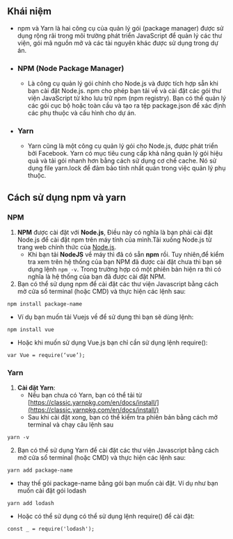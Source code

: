 ## Khái niệm
- npm và Yarn là hai công cụ của quản lý gói (package manager) được sử dụng rộng rãi trong môi trường phát triển JavaScript để quản lý các thư viện, gói mã nguồn mở và các tài nguyên khác được sử dụng trong dự án.
- ### NPM (Node Package Manager)
	- Là công cụ quản lý gói chính cho Node.js và được tích hợp sẵn khi bạn cài đặt Node.js. npm cho phép bạn tải về và cài đặt các gói thư viện JavaScript từ kho lưu trữ npm (npm registry). Bạn có thể quản lý các gói cục bộ hoặc toàn cầu và tạo ra tệp package.json để xác định các phụ thuộc và cấu hình cho dự án.
- ### Yarn 
	- Yarn cũng là một công cụ quản lý gói cho Node.js, được phát triển bởi Facebook. Yarn có mục tiêu cung cấp khả năng quản lý gói hiệu quả và tải gói nhanh hơn bằng cách sử dụng cơ chế cache. Nó sử dụng file yarn.lock để đảm bảo tính nhất quán trong việc quản lý phụ thuộc.

## Cách sử dụng npm và yarn
### NPM
1. **NPM** được cài đặt với **Node.js**, Điều này có nghĩa là bạn phải cài đặt Node.js để cài đặt npm trên máy tính của mình.Tải xuống Node.js từ trang web chính thức của [Node.js]([https://nodejs.org](https://nodejs.org/)).
	- Khi bạn tải **NodeJS** về máy thì đã có sẵn **npm** rồi. Tuy nhiên,để kiểm tra xem trên hệ thống của bạn NPM đã được cài đặt chưa thì bạn sẽ dụng lệnh `npm -v`. Trong trường hợp có một phiên bản hiện ra thì có nghĩa là hệ thống của bạn đã được cài đặt NPM.
2. Bạn có thể sử dụng npm để cài đặt các thư viện  Javascript bằng cách mở cửa sổ terminal (hoặc CMD) và thực hiện các lệnh sau:
```
npm install package-name
```
- Ví dụ bạn muốn tải Vuejs về để sử dụng thì bạn sẽ dùng lệnh:
```
npm install vue
```
- Hoặc khi muốn sử dụng Vue.js bạn chỉ cần sử dụng lệnh require():
```
var Vue = require(‘vue’);
```
### Yarn
1. **Cài đặt Yarn**:
	- Nếu bạn chưa có Yarn, bạn có thể tải từ [https://classic.yarnpkg.com/en/docs/install/](https://classic.yarnpkg.com/en/docs/install/) 
	- Sau khi cài đặt xong, bạn có thể kiểm tra phiên bản bằng cách mở terminal và chạy câu lệnh sau 
```
yarn -v
```
2. Bạn có thể sử dụng Yarn để cài đặt các thư viện  Javascript bằng cách mở cửa sổ terminal (hoặc CMD) và thực hiện các lệnh sau:
```
yarn add package-name
```
- thay thế gói package-name bằng gói bạn muốn cài đặt. Ví dụ như bạn muốn cài đặt gói lodash
```
yarn add lodash
```
- Hoặc có thể sử dụng có thể sử dụng lệnh require() để cài đặt:
```
const _ = require('lodash');
```
